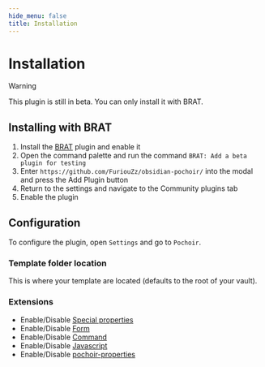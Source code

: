 ```yaml
---
hide_menu: false
title: Installation
---
```

# Installation

> [!warning]
> This plugin is still in beta. You can only install it with BRAT.

## Installing with BRAT

1. Install the [BRAT](https://obsidian.md/plugins?id=obsidian42-brat) plugin and enable it
2. Open the command palette and run the command `BRAT: Add a beta plugin for testing`
3. Enter `https://github.com/FuriouZz/obsidian-pochoir/` into the modal and press the Add Plugin button
4. Return to the settings and navigate to the Community plugins tab
5. Enable the plugin

## Configuration

To configure the plugin, open `Settings` and go to `Pochoir`.

### Template folder location

This is where your template are located (defaults to the root of your vault).

### Extensions

- Enable/Disable [Special properties](/special-properties/overview)
- Enable/Disable [Form](/form/overview)
- Enable/Disable [Command](/command/overview)
- Enable/Disable [Javascript](/javascript/overview)
- Enable/Disable [pochoir-properties](/properties/overview)
